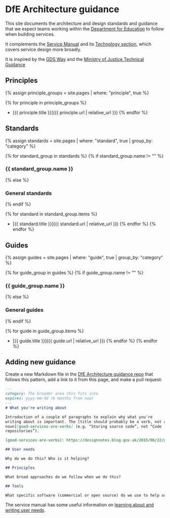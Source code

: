 # DfE Architecture guidance
This site documents the architecture and design standards and guidance that we expect teams working
within the [Department for Education](https://www.gov.uk/government/organisations/department-for-education)
to follow when building services.

It complements the [Service Manual](https://www.gov.uk/service-manual) and its
[Technology section](https://www.gov.uk/service-manual/technology),
which covers service design more broadly.

It is inspired by the [GDS Way](https://gds-way.cloudapps.digital) and the
[Ministry of Justice Technical Guidance](https://ministryofjustice.github.io/technical-guidance/#moj-technical-guidance)

## Principles

{% assign principle_groups = site.pages
  | where: "principle", true %}

{% for principle in principle_groups %}
- [{{ principle.title }}]({{ principle.url | relative_url }})
{% endfor %}


## Standards

{% assign standards = site.pages
  | where: "standard", true
  | group_by: "category" %}

{% for standard_group in standards %}
{% if standard_group.name != "" %}
### {{ standard_group.name }}
{% else %}
### General standards
{% endif %}

{% for standard in standard_group.items %}
- [{{ standard.title }}]({{ standard.url | relative_url }})
{% endfor %}
{% endfor %}

## Guides

{% assign guides = site.pages
  | where: "guide", true
  | group_by: "category" %}

{% for guide_group in guides %}
{% if guide_group.name != "" %}
### {{ guide_group.name }}
{% else %}
### General guides
{% endif %}

{% for guide in guide_group.items %}
- [{{ guide.title }}]({{ guide.url | relative_url }})
{% endfor %}
{% endfor %}

## Adding new guidance

Create a new Markdown file in the [DfE Architecture guidance repo](https://github.com/DFE-Digital/architecture) that follows this pattern, add a link to it
from this page, and make a pull request:

```markdown
---
category: The broader area this fits into
expires: yyyy-mm-dd (6 months from now)
---
# What you're writing about

Introduction of a couple of paragraphs to explain why what you're
writing about is important. The [title should probably be a verb, not a
noun][good-services-are-verbs] (e.g. “Storing source code”, not “Code
repositories”).

[good-services-are-verbs]: https://designnotes.blog.gov.uk/2015/06/22/good-services-are-verbs-2/

## User needs

Why do we do this? Who is it helping?

## Principles

What broad approaches do we follow when we do this?

## Tools

What specific software (commercial or open source) do we use to help us do this thing?
```

The service manual has some useful information on
[learning about and writing user needs](https://www.gov.uk/service-manual/user-research/start-by-learning-user-needs).
